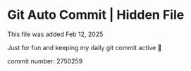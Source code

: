# Git Auto Commit | Hidden File

This file was added Feb 12, 2025

Just for fun and keeping my daily git commit active 🤪

commit number: 2750259
